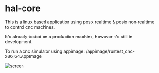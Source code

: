 # hal-core

This is a linux based application using posix realtime & posix non-realtime to control cnc machines.

It's already tested on a production machine, however it's still in development.

To run a cnc simulator using appimage:
/appimage/runtest_cnc-x86_64.AppImage
    
![screen](https://github.com/krcwrhvgyxzqelljes/hal-core/tree/master/app.jpg)








